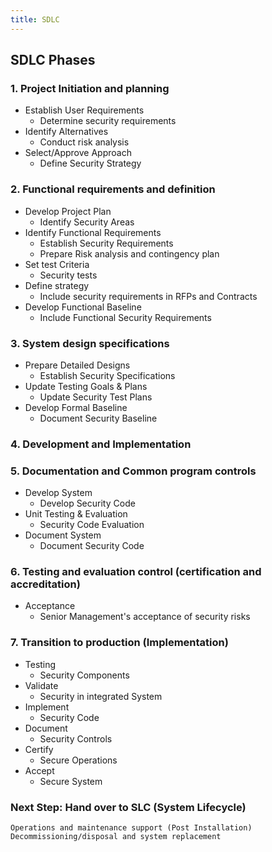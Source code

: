 ```yaml
---
title: SDLC
---
```


## SDLC Phases
### 1. Project Initiation and planning
- Establish User Requirements
  - Determine security requirements
- Identify Alternatives
  - Conduct risk analysis
- Select/Approve Approach
  - Define Security Strategy
### 2. Functional requirements and definition
- Develop Project Plan
  - Identify Security Areas
- Identify Functional Requirements
  - Establish Security Requirements
  - Prepare Risk analysis and contingency plan
- Set test Criteria
  - Security tests
- Define strategy
  - Include security requirements in RFPs and Contracts
- Develop Functional Baseline
  - Include Functional Security Requirements
### 3. System design specifications
- Prepare Detailed Designs
  - Establish Security Specifications
- Update Testing Goals & Plans
  - Update Security Test Plans
- Develop Formal Baseline
  - Document Security Baseline
### 4. Development and Implementation
### 5. Documentation and Common program controls
- Develop System
  - Develop Security Code
- Unit Testing & Evaluation
  - Security Code Evaluation
- Document System
  - Document Security Code
### 6. Testing and evaluation control (certification and accreditation)
- Acceptance
  - Senior Management's acceptance of security risks
### 7. Transition to production (Implementation)
- Testing
  - Security Components
- Validate
  - Security in integrated System
- Implement
  - Security Code
- Document
  - Security Controls
- Certify
  - Secure Operations
- Accept
  - Secure System

### Next Step: Hand over to SLC (System Lifecycle)
	Operations and maintenance support (Post Installation)
	Decommissioning/disposal and system replacement
